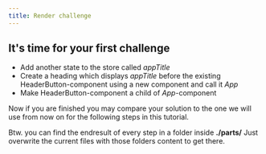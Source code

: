 ```yaml
---
title: Render challenge
---
```


## It's time for your first challenge

- Add another state to the store called *appTitle*
- Create a heading which displays *appTitle* before the existing HeaderButton-component using a new component and call it *App*
- Make HeaderButton-component a child of *App*-component


Now if you are finished you may compare your solution to the one we will use from now on for the following steps in this tutorial.

Btw. you can find the endresult of every step in a folder inside **./parts/** Just overwrite the current files with those folders content to get there.

